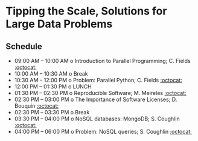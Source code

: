 # Tipping the Scale, Solutions for Large Data Problems
 
## Schedule

 * 09:00 AM – 10:00 AM  o  Introduction to Parallel Programming; C. Fields [:octocat:](https://github.com/carlnotsagan)
 * 10:00 AM – 10:30 AM  o  Break
 * 10:30 AM – 12:00 PM  o  Problem: Parallel Python; C. Fields [:octocat:](https://github.com/carlnotsagan)
 * 12:00 PM – 01:30 PM  o  LUNCH 
 * 01:30 PM – 02:30 PM  o  Reproducible Software; M. Meireles [:octocat:](https://github.com/marimeireles) 
 * 02:30 PM – 03:00 PM  o  The Importance of Software Licenses; D. Bouquin [:octocat:](https://github.com/dbouquin)
 * 02:30 PM – 03:30 PM  o  Break
 * 03:30 PM – 04:00 PM  o  NoSQL databases: MongoDB; S. Coughlin [:octocat:](https://github.com/scottcoughlin2014) 
 * 04:00 PM – 06:00 PM  o  Problem: NoSQL queries; S. Coughlin [:octocat:](https://github.com/scottcoughlin2014) 